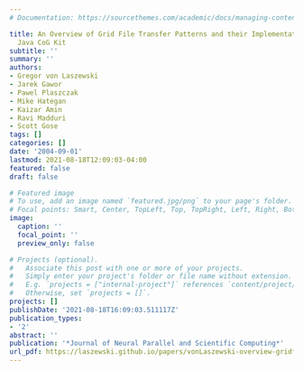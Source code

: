 ```yaml
---
# Documentation: https://sourcethemes.com/academic/docs/managing-content/

title: An Overview of Grid File Transfer Patterns and their Implementation in the
  Java CoG Kit
subtitle: ''
summary: ''
authors:
- Gregor von Laszewski
- Jarek Gawor
- Pawel Plaszczak
- Mike Hategan
- Kaizar Amin
- Ravi Madduri
- Scott Gose
tags: []
categories: []
date: '2004-09-01'
lastmod: 2021-08-18T12:09:03-04:00
featured: false
draft: false

# Featured image
# To use, add an image named `featured.jpg/png` to your page's folder.
# Focal points: Smart, Center, TopLeft, Top, TopRight, Left, Right, BottomLeft, Bottom, BottomRight.
image:
  caption: ''
  focal_point: ''
  preview_only: false

# Projects (optional).
#   Associate this post with one or more of your projects.
#   Simply enter your project's folder or file name without extension.
#   E.g. `projects = ["internal-project"]` references `content/project/deep-learning/index.md`.
#   Otherwise, set `projects = []`.
projects: []
publishDate: '2021-08-18T16:09:03.511117Z'
publication_types:
- '2'
abstract: ''
publication: '*Journal of Neural Parallel and Scientific Computing*'
url_pdf: https://laszewski.github.io/papers/vonLaszewski-overview-gridftp.pdf
---
```

